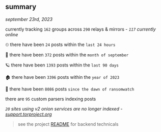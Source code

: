 
## summary
_september 23rd, 2023_

currently tracking `162` groups across `290` relays & mirrors - _`117` currently online_

⏲ there have been `24` posts within the `last 24 hours`

🦈 there have been `372` posts within the `month of september`

🪐 there have been `1393` posts within the `last 90 days`

🏚 there have been `3396` posts within the `year of 2023`

🦕 there have been `8086` posts `since the dawn of ransomwatch`

there are `95` custom parsers indexing posts

_`20` sites using v2 onion services are no longer indexed - [support.torproject.org](https://support.torproject.org/onionservices/v2-deprecation/)_

> see the project [README](https://github.com/joshhighet/ransomwatch#ransomwatch--) for backend technicals
